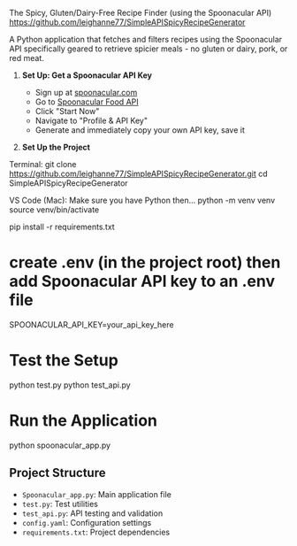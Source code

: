 The Spicy, Gluten/Dairy-Free Recipe Finder
(using the Spoonacular API) https://github.com/leighanne77/SimpleAPISpicyRecipeGenerator

A Python application that fetches and filters recipes using the Spoonacular API specifically geared to retrieve spicier meals - no gluten or dairy, pork, or red meat.

1. **Set Up: Get a Spoonacular API Key**
   - Sign up at [spoonacular.com](https://spoonacular.com)
   - Go to [Spoonacular Food API](https://spoonacular.com/food-api)
   - Click "Start Now"
   - Navigate to "Profile & API Key"
   - Generate and immediately copy your own API key, save it

2. **Set Up the Project**

Terminal:
   git clone https://github.com/leighanne77/SimpleAPISpicyRecipeGenerator.git
   cd SimpleAPISpicyRecipeGenerator
   
VS Code (Mac): Make sure you have Python then...
   python -m venv venv
   source venv/bin/activate  
   
   pip install -r requirements.txt

   # create .env (in the project root) then add Spoonacular API key to an .env file  
   SPOONACULAR_API_KEY=your_api_key_here

   # Test the Setup
   python test.py
   python test_api.py

   # Run the Application
   python spoonacular_app.py
   
## Project Structure
- `Spoonacular_app.py`: Main application file
- `test.py`: Test utilities
- `test_api.py`: API testing and validation
- `config.yaml`: Configuration settings
- `requirements.txt`: Project dependencies

